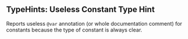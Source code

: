 ## TypeHints: Useless Constant Type Hint

Reports useless `@var` annotation (or whole documentation comment) for constants because the type of constant is always clear.
